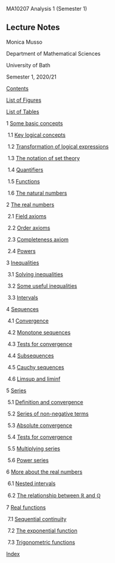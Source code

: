 MA10207 Analysis 1 (Semester 1)  
  
Lecture Notes
--------------------------------------------------

Monica Musso  
  
Department of Mathematical Sciences  
  
University of Bath

  
  

Semester 1, 2020/21

[Contents](MA10207-webli1.html#x2-1000)  
  
[List of Figures](MA10207-webli2.html#x3-2000)  
  
[List of Tables](MA10207-webli3.html#x4-3000)  
  
1 [Some basic concepts](MA10207-webch1.html#x5-40001)  
  
 1.1 [Key logical concepts](MA10207-webch1.html#x5-50001.1)  
  
 1.2 [Transformation of logical expressions](MA10207-webch1.html#x5-60001.2)  
  
 1.3 [The notation of set theory](MA10207-webch1.html#x5-70001.3)  
  
 1.4 [Quantifiers](MA10207-webch1.html#x5-80001.4)  
  
 1.5 [Functions](MA10207-webch1.html#x5-90001.5)  
  
 1.6 [The natural numbers](MA10207-webch1.html#x5-100001.6)  
  
2 [The real numbers](MA10207-webch2.html#x6-110002)  
  
 2.1 [Field axioms](MA10207-webch2.html#x6-120002.1)  
  
 2.2 [Order axioms](MA10207-webch2.html#x6-130002.2)  
  
 2.3 [Completeness axiom](MA10207-webch2.html#x6-140002.3)  
  
 2.4 [Powers](MA10207-webch2.html#x6-150002.4)  
  
3 [Inequalities](MA10207-webch3.html#x7-160003)  
  
 3.1 [Solving inequalities](MA10207-webch3.html#x7-170003.1)  
  
 3.2 [Some useful inequalities](MA10207-webch3.html#x7-180003.2)  
  
 3.3 [Intervals](MA10207-webch3.html#x7-190003.3)  
  
4 [Sequences](MA10207-webch4.html#x8-200004)  
  
 4.1 [Convergence](MA10207-webch4.html#x8-210004.1)  
  
 4.2 [Monotone sequences](MA10207-webch4.html#x8-220004.2)  
  
 4.3 [Tests for convergence](MA10207-webch4.html#x8-230004.3)  
  
 4.4 [Subsequences](MA10207-webch4.html#x8-240004.4)  
  
 4.5 [Cauchy sequences](MA10207-webch4.html#x8-250004.5)  
  
 4.6 [Limsup and liminf](MA10207-webch4.html#x8-260004.6)  
  
5 [Series](MA10207-webch5.html#x10-270005)  
  
 5.1 [Definition and convergence](MA10207-webch5.html#x10-280005.1)  
  
 5.2 [Series of non-negative terms](MA10207-webch5.html#x10-290005.2)  
  
 5.3 [Absolute convergence](MA10207-webch5.html#x10-300005.3)  
  
 5.4 [Tests for convergence](MA10207-webch5.html#x10-310005.4)  
  
 5.5 [Multiplying series](MA10207-webch5.html#x10-320005.5)  
  
 5.6 [Power series](MA10207-webch5.html#x10-330005.6)  
  
6 [More about the real numbers](MA10207-webch6.html#x11-340006)  
  
 6.1 [Nested intervals](MA10207-webch6.html#x11-350006.1)  
  
 6.2 [The relationship between $ℝ$ and $ℚ$](MA10207-webch6.html#x11-360006.2)  
  
7 [Real functions](MA10207-webch7.html#x12-370007)  
  
 7.1 [Sequential continuity](MA10207-webch7.html#x12-380007.1)  
  
 7.2 [The exponential function](MA10207-webch7.html#x12-390007.2)  
  
 7.3 [Trigonometric functions](MA10207-webch7.html#x12-400007.3)  
  
[Index](MA10207-webch7.html#Q1-12-41)
